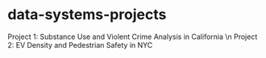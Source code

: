 # data-systems-projects

Project 1: Substance Use and Violent Crime Analysis in California \n
Project 2: EV Density and Pedestrian Safety in NYC
